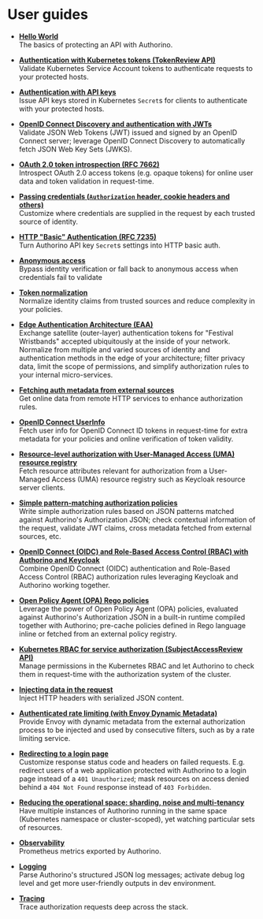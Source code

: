 # User guides

- **[Hello World](./user-guides/hello-world.md)**<br/>
The basics of protecting an API with Authorino.

- **[Authentication with Kubernetes tokens (TokenReview API)](./user-guides/kubernetes-tokenreview.md)**<br/>
Validate Kubernetes Service Account tokens to authenticate requests to your protected hosts.

- **[Authentication with API keys](./user-guides/api-key-authentication.md)**<br/>
Issue API keys stored in Kubernetes `Secret`s for clients to authenticate with your protected hosts.

- **[OpenID Connect Discovery and authentication with JWTs](./user-guides/oidc-jwt-authentication.md)**<br/>
Validate JSON Web Tokens (JWT) issued and signed by an OpenID Connect server; leverage OpenID Connect Discovery to automatically fetch JSON Web Key Sets (JWKS).

- **[OAuth 2.0 token introspection (RFC 7662)](./user-guides/oauth2-token-introspection.md)**<br/>
Introspect OAuth 2.0 access tokens (e.g. opaque tokens) for online user data and token validation in request-time.

- **[Passing credentials (`Authorization` header, cookie headers and others)](./user-guides/passing-credentials.md)**<br/>
Customize where credentials are supplied in the request by each trusted source of identity.

- **[HTTP "Basic" Authentication (RFC 7235)](./user-guides/http-basic-authentication.md)**<br/>
Turn Authorino API key `Secret`s settings into HTTP basic auth.

- **[Anonymous access](./user-guides/anonymous-access.md)**<br/>
Bypass identity verification or fall back to anonymous access when credentials fail to validate

- **[Token normalization](./user-guides/token-normalization.md)**<br/>
Normalize identity claims from trusted sources and reduce complexity in your policies.

- **[Edge Authentication Architecture (EAA)](./user-guides/edge-authentication-architecture-festival-wristbands.md)**<br/>
Exchange satellite (outer-layer) authentication tokens for "Festival Wristbands" accepted ubiquitously at the inside of your network. Normalize from multiple and varied sources of identity and authentication methods in the edge of your architecture; filter privacy data, limit the scope of permissions, and simplify authorization rules to your internal micro-services.

- **[Fetching auth metadata from external sources](./user-guides/external-metadata.md)**<br/>
Get online data from remote HTTP services to enhance authorization rules.

- **[OpenID Connect UserInfo](./user-guides/oidc-user-info.md)**<br/>
Fetch user info for OpenID Connect ID tokens in request-time for extra metadata for your policies and online verification of token validity.

- **[Resource-level authorization with User-Managed Access (UMA) resource registry](./user-guides/resource-level-authorization-uma.md)**<br/>
Fetch resource attributes relevant for authorization from a User-Managed Access (UMA) resource registry such as Keycloak resource server clients.

- **[Simple pattern-matching authorization policies](./user-guides/json-pattern-matching-authorization.md)**<br/>
Write simple authorization rules based on JSON patterns matched against Authorino's Authorization JSON; check contextual information of the request, validate JWT claims, cross metadata fetched from external sources, etc.

- **[OpenID Connect (OIDC) and Role-Based Access Control (RBAC) with Authorino and Keycloak](./user-guides/oidc-rbac.md)**<br/>
Combine OpenID Connect (OIDC) authentication and Role-Based Access Control (RBAC) authorization rules leveraging Keycloak and Authorino working together.

- **[Open Policy Agent (OPA) Rego policies](./user-guides/opa-authorization.md)**<br/>
Leverage the power of Open Policy Agent (OPA) policies, evaluated against Authorino's Authorization JSON in a built-in runtime compiled together with Authorino; pre-cache policies defined in Rego language inline or fetched from an external policy registry.

- **[Kubernetes RBAC for service authorization (SubjectAccessReview API)](./user-guides/kubernetes-subjectaccessreview.md)**<br/>
Manage permissions in the Kubernetes RBAC and let Authorino to check them in request-time with the authorization system of the cluster.

- **[Injecting data in the request](./user-guides/injecting-data.md)**<br/>
Inject HTTP headers with serialized JSON content.

- **[Authenticated rate limiting (with Envoy Dynamic Metadata)](./user-guides/authenticated-rate-limiting-envoy-dynamic-metadata.md)**<br/>
Provide Envoy with dynamic metadata from the external authorization process to be injected and used by consecutive filters, such as by a rate limiting service.

- **[Redirecting to a login page](./user-guides/deny-with-redirect-to-login.md)**<br/>
Customize response status code and headers on failed requests. E.g. redirect users of a web application protected with Authorino to a login page instead of a `401 Unauthorized`; mask resources on access denied behind a `404 Not Found` response instead of `403 Forbidden`.

- **[Reducing the operational space: sharding, noise and multi-tenancy](./user-guides/sharding.md)**<br/>
Have multiple instances of Authorino running in the same space (Kubernetes namespace or cluster-scoped), yet watching particular sets of resources.

- **[Observability](./user-guides/metrics.md)**<br/>
Prometheus metrics exported by Authorino.

- **[Logging](./user-guides/logging.md)**<br/>
Parse Authorino's structured JSON log messages; activate debug log level and get more user-friendly outputs in dev environment.

- **[Tracing](./user-guides/logging.md#3-tracing-id)**<br/>
Trace authorization requests deep across the stack.
